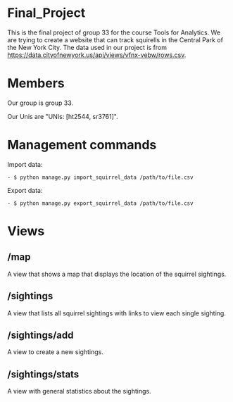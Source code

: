# Final_Project
This is the final project of group 33 for the course Tools for Analytics.
We are trying to create a website that can track squirells in the Central Park of the New York City.
The data used in our project is from https://data.cityofnewyork.us/api/views/vfnx-vebw/rows.csv.

# Members
Our group is group 33.

Our Unis are "UNIs: [ht2544, sr3761]".

# Management commands
Import data:
```
- $ python manage.py import_squirrel_data /path/to/file.csv
```

Export data:
```
- $ python manage.py export_squirrel_data /path/to/file.csv
```

# Views
## /map
A view that shows a map that displays the location of the squirrel sightings.

## /sightings
A view that lists all squirrel sightings with links to view each single sighting.
 
## /sightings/add
A view to create a new sightings.

## /sightings/stats
A view with general statistics about the sightings.
